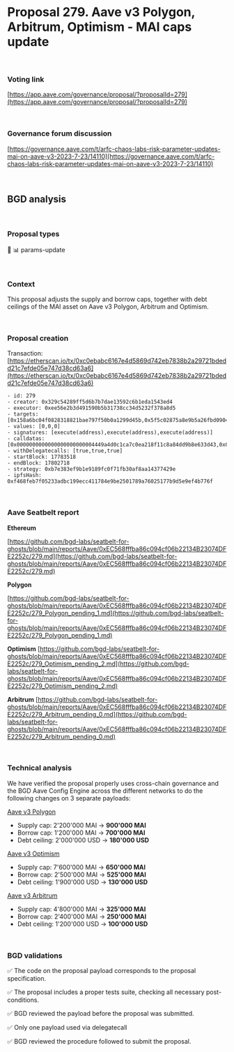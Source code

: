 # Proposal 279. Aave v3 Polygon, Arbitrum, Optimism - MAI caps update

<br>

### Voting link

[https://app.aave.com/governance/proposal/?proposalId=279](https://app.aave.com/governance/proposal/?proposalId=279)

<br>

### Governance forum discussion

[https://governance.aave.com/t/arfc-chaos-labs-risk-parameter-updates-mai-on-aave-v3-2023-7-23/14110](https://governance.aave.com/t/arfc-chaos-labs-risk-parameter-updates-mai-on-aave-v3-2023-7-23/14110)

<br>

## BGD analysis

<br>

### Proposal types

:wrench: :bar_chart: params-update

<br>

### Context

This proposal adjusts the supply and borrow caps, together with debt ceilings of the MAI asset on Aave v3 Polygon, Arbitrum and Optimism.

<br>

### Proposal creation

Transaction: [https://etherscan.io/tx/0xc0ebabc6167e4d5869d742eb7838b2a29721bdedd21c7efde05e747d38cd63a6](https://etherscan.io/tx/0xc0ebabc6167e4d5869d742eb7838b2a29721bdedd21c7efde05e747d38cd63a6)

```
- id: 279
- creator: 0x329c54289ff5d6b7b7dae13592c6b1eda1543ed4
- executor: 0xee56e2b3d491590b5b31738cc34d5232f378a8d5
- targets: [0x158a6bc04f0828318821bae797f50b0a1299d45b,0x5f5c02875a8e9b5a26fbd09040abcfdeb2aa6711,0xd1b3e25fd7c8ae7caddc6f71b461b79cd4ddcfa3]
- values: [0,0,0]
- signatures: [execute(address),execute(address),execute(address)]
- calldatas: [0x0000000000000000000000004449a4d0c1ca7c0ea218f11c8a84dd9b8e633d43,0x0000000000000000000000007e840cffea2d273ed58e7b9b806cd8bed619ca88,0x0000000000000000000000004449a4d0c1ca7c0ea218f11c8a84dd9b8e633d43]
- withDelegatecalls: [true,true,true]
- startBlock: 17783518
- endBlock: 17802718
- strategy: 0xb7e383ef9b1e9189fc0f71fb30af8aa14377429e
- ipfsHash: 0xf468feb7f05233adbc199ecc411784e9be2501789a76025177b9d5e9ef4b776f
```

<br>

### Aave Seatbelt report

**Ethereum**

[https://github.com/bgd-labs/seatbelt-for-ghosts/blob/main/reports/Aave/0xEC568fffba86c094cf06b22134B23074DFE2252c/279.md](https://github.com/bgd-labs/seatbelt-for-ghosts/blob/main/reports/Aave/0xEC568fffba86c094cf06b22134B23074DFE2252c/279.md)


**Polygon**

[https://github.com/bgd-labs/seatbelt-for-ghosts/blob/main/reports/Aave/0xEC568fffba86c094cf06b22134B23074DFE2252c/279_Polygon_pending_1.md](https://github.com/bgd-labs/seatbelt-for-ghosts/blob/main/reports/Aave/0xEC568fffba86c094cf06b22134B23074DFE2252c/279_Polygon_pending_1.md)

**Optimism**
[https://github.com/bgd-labs/seatbelt-for-ghosts/blob/main/reports/Aave/0xEC568fffba86c094cf06b22134B23074DFE2252c/279_Optimism_pending_2.md](https://github.com/bgd-labs/seatbelt-for-ghosts/blob/main/reports/Aave/0xEC568fffba86c094cf06b22134B23074DFE2252c/279_Optimism_pending_2.md)

**Arbitrum**
[https://github.com/bgd-labs/seatbelt-for-ghosts/blob/main/reports/Aave/0xEC568fffba86c094cf06b22134B23074DFE2252c/279_Arbitrum_pending_0.md](https://github.com/bgd-labs/seatbelt-for-ghosts/blob/main/reports/Aave/0xEC568fffba86c094cf06b22134B23074DFE2252c/279_Arbitrum_pending_0.md)

<br>

### Technical analysis

We have verified the proposal properly uses cross-chain governance and the BGD Aave Config Engine across the different networks to do the following changes on 3 separate payloads:

[Aave v3 Polygon](https://polygonscan.com/address/0x4449a4d0c1ca7c0ea218f11c8a84dd9b8e633d43#code#F1#L13)

- Supply cap: 2'200'000 MAI -> **900'000 MAI**
- Borrow cap: 1'200'000 MAI -> **700'000 MAI**
- Debt ceiling: 2'000'000 USD -> **180'000 USD**

[Aave v3 Optimism](https://optimistic.etherscan.io/address/0x7e840cffea2d273ed58e7b9b806cd8bed619ca88#code#F1#L13)

- Supply cap: 7'600'000 MAI -> **650'000 MAI**
- Borrow cap: 2'500'000 MAI -> **525'000 MAI**
- Debt ceiling: 1'900'000 USD -> **130'000 USD**

[Aave v3 Arbitrum](https://arbiscan.io/address/0x4449a4d0c1ca7c0ea218f11c8a84dd9b8e633d43#code#F1#L13)

- Supply cap: 4'800'000 MAI -> **325'000 MAI**
- Borrow cap: 2'400'000 MAI -> **250'000 MAI**
- Debt ceiling: 1'200'000 USD -> **100'000 USD**

<br>

### BGD validations

:white_check_mark: The code on the proposal payload corresponds to the proposal specification.

:white_check_mark: The proposal includes a proper tests suite, checking all necessary post-conditions.

:white_check_mark: BGD reviewed the payload before the proposal was submitted.

:white_check_mark: Only one payload used via delegatecall

:white_check_mark: BGD reviewed the procedure followed to submit the proposal.